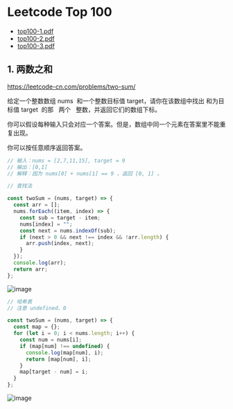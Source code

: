 # Leetcode Top 100

- [top100-1.pdf](https://cdn.jsdelivr.net/gh/exposir/beds@main/others/top100-1.pdf)
- [top100-2.pdf](https://cdn.jsdelivr.net/gh/exposir/beds@main/others/top100-2.pdf)
- [top100-3.pdf](https://cdn.jsdelivr.net/gh/exposir/beds@main/others/top100-3.pdf)

## 1. 两数之和

<https://leetcode-cn.com/problems/two-sum/>

给定一个整数数组 nums  和一个整数目标值 target，请你在该数组中找出 和为目标值 target  的那   两个   整数，并返回它们的数组下标。

你可以假设每种输入只会对应一个答案。但是，数组中同一个元素在答案里不能重复出现。

你可以按任意顺序返回答案。

```js
// 输入：nums = [2,7,11,15], target = 9
// 输出：[0,1]
// 解释：因为 nums[0] + nums[1] == 9 ，返回 [0, 1] 。

// 查找法

const twoSum = (nums, target) => {
  const arr = [];
  nums.forEach((item, index) => {
    const sub = target - item;
    nums[index] = "";
    const next = nums.indexOf(sub);
    if (next > 0 && next !== index && !arr.length) {
      arr.push(index, next);
    }
  });
  console.log(arr);
  return arr;
};
```

![image](https://user-images.githubusercontent.com/33340988/140923907-434b5582-2fde-4636-8bf9-3a4c7e20da6c.png)

```js
// 哈希表
// 注意 undefined、0

const twoSum = (nums, target) => {
  const map = {};
  for (let i = 0; i < nums.length; i++) {
    const num = nums[i];
    if (map[num] !== undefined) {
      console.log(map[num], i);
      return [map[num], i];
    }
    map[target - num] = i;
  }
};
```

![image](https://user-images.githubusercontent.com/33340988/140925384-a8b422b3-a02b-477d-bfb3-8486490becab.png)
